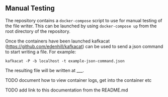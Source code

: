 ## Manual Testing

The repository contains a `docker-compose` script to use for manual testing of the file writer.
This can be launched by using `docker-compose up` from the root directory of the repository.

Once the containers have been launched kafkacat (https://github.com/edenhill/kafkacat) can be used to send a json command to start writing a file.
For example:
```
kafkacat -P -b localhost -t example-json-command.json
```
The resulting file will be written at ___.

TODO document how to view container logs, get into the container etc

TODO add link to this documentation from the README.md
